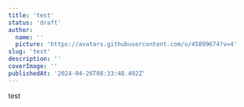 ```yaml
---
title: 'test'
status: 'draft'
author:
  name: ''
  picture: 'https://avatars.githubusercontent.com/u/45899674?v=4'
slug: 'test'
description: ''
coverImage: ''
publishedAt: '2024-04-26T08:33:48.492Z'
---
```


test